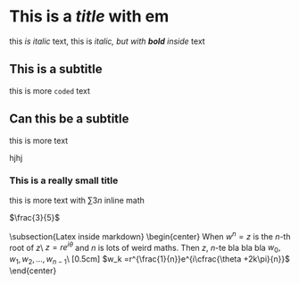 # This is a *title* with em
this *is italic* text, this is *italic, but with **bold** inside* text

## This is a subtitle
this is more `coded` text

## Can this be a subtitle
this is more text

hjhj

### This is a really small title
this is more text with $\sum{3n}$ inline math

$\frac{3}{5}$

\subsection{Latex inside markdown}
\begin{center}
	When $w^n=z$ is the $n$-th root of $z$\\
	$z=re^{i\theta}$ and $n$ is lots of weird maths. Then $z$, $n$-te bla bla bla $w_0 , w_1 , w_2 , ..., w_{n-1}$\\ 
	[0.5cm]
	$w_k =r^{\frac{1}{n}}e^{i\cfrac{\theta +2k\pi}{n}}$
\end{center}
